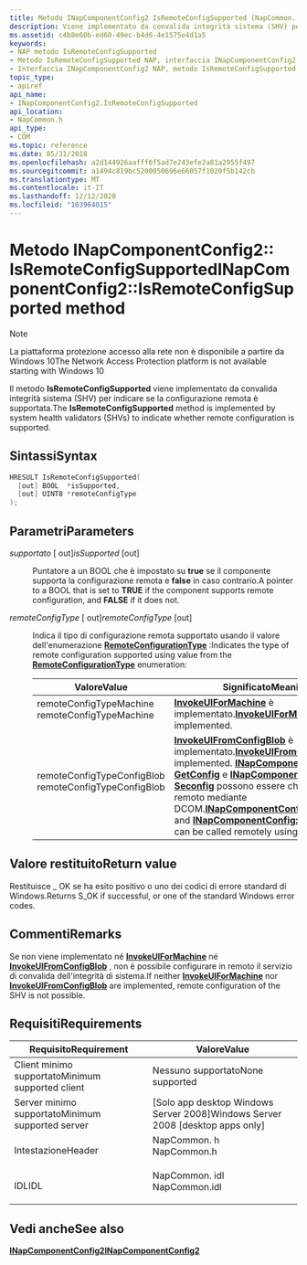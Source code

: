 ```yaml
---
title: Metodo INapComponentConfig2 IsRemoteConfigSupported (NapCommon. h)
description: Viene implementato da convalida integrità sistema (SHV) per indicare se la configurazione remota è supportata.
ms.assetid: c4b8e60b-ed60-49ec-b4d6-4e1575e4d1a5
keywords:
- NAP metodo IsRemoteConfigSupported
- Metodo IsRemoteConfigSupported NAP, interfaccia INapComponentConfig2
- Interfaccia INapComponentConfig2 NAP, metodo IsRemoteConfigSupported
topic_type:
- apiref
api_name:
- INapComponentConfig2.IsRemoteConfigSupported
api_location:
- NapCommon.h
api_type:
- COM
ms.topic: reference
ms.date: 05/31/2018
ms.openlocfilehash: a2d144926aafff6f5ad7e243efe2a81a2955f497
ms.sourcegitcommit: a1494c819bc5200050696e66057f1020f5b142cb
ms.translationtype: MT
ms.contentlocale: it-IT
ms.lasthandoff: 12/12/2020
ms.locfileid: "103964015"
---
```

# <a name="inapcomponentconfig2isremoteconfigsupported-method"></a><span data-ttu-id="76123-106">Metodo INapComponentConfig2:: IsRemoteConfigSupported</span><span class="sxs-lookup"><span data-stu-id="76123-106">INapComponentConfig2::IsRemoteConfigSupported method</span></span>

> [!Note]  
> <span data-ttu-id="76123-107">La piattaforma protezione accesso alla rete non è disponibile a partire da Windows 10</span><span class="sxs-lookup"><span data-stu-id="76123-107">The Network Access Protection platform is not available starting with Windows 10</span></span>

 

<span data-ttu-id="76123-108">Il metodo **IsRemoteConfigSupported** viene implementato da convalida integrità sistema (SHV) per indicare se la configurazione remota è supportata.</span><span class="sxs-lookup"><span data-stu-id="76123-108">The **IsRemoteConfigSupported** method is implemented by system health validators (SHVs) to indicate whether remote configuration is supported.</span></span>

## <a name="syntax"></a><span data-ttu-id="76123-109">Sintassi</span><span class="sxs-lookup"><span data-stu-id="76123-109">Syntax</span></span>


```C++
HRESULT IsRemoteConfigSupported(
  [out] BOOL  *isSupported,
  [out] UINT8 *remoteConfigType
);
```



## <a name="parameters"></a><span data-ttu-id="76123-110">Parametri</span><span class="sxs-lookup"><span data-stu-id="76123-110">Parameters</span></span>

<dl> <dt>

<span data-ttu-id="76123-111">*supportato* \[ out\]</span><span class="sxs-lookup"><span data-stu-id="76123-111">*isSupported* \[out\]</span></span>
</dt> <dd>

<span data-ttu-id="76123-112">Puntatore a un BOOL che è impostato su **true** se il componente supporta la configurazione remota e **false** in caso contrario.</span><span class="sxs-lookup"><span data-stu-id="76123-112">A pointer to a BOOL that is set to **TRUE** if the component supports remote configuration, and **FALSE** if it does not.</span></span>

</dd> <dt>

<span data-ttu-id="76123-113">*remoteConfigType* \[ out\]</span><span class="sxs-lookup"><span data-stu-id="76123-113">*remoteConfigType* \[out\]</span></span>
</dt> <dd>

<span data-ttu-id="76123-114">Indica il tipo di configurazione remota supportato usando il valore dell'enumerazione [**RemoteConfigurationType**](/windows/win32/api/naptypes/ne-naptypes-remoteconfigurationtype) :</span><span class="sxs-lookup"><span data-stu-id="76123-114">Indicates the type of remote configuration supported using value from the [**RemoteConfigurationType**](/windows/win32/api/naptypes/ne-naptypes-remoteconfigurationtype) enumeration:</span></span>



| <span data-ttu-id="76123-115">Valore</span><span class="sxs-lookup"><span data-stu-id="76123-115">Value</span></span>                                                                                                 | <span data-ttu-id="76123-116">Significato</span><span class="sxs-lookup"><span data-stu-id="76123-116">Meaning</span></span>                                                                                                                                                                                                                                                                                         |
|-------------------------------------------------------------------------------------------------------|-------------------------------------------------------------------------------------------------------------------------------------------------------------------------------------------------------------------------------------------------------------------------------------------------|
| <dl> <span data-ttu-id="76123-117"><dt>remoteConfigTypeMachine</dt></span><span class="sxs-lookup"><span data-stu-id="76123-117"><dt>remoteConfigTypeMachine</dt></span></span> </dl>    | <span data-ttu-id="76123-118">[**InvokeUIForMachine**](inapcomponentconfig2-invokeuiformachine.md) è implementato.</span><span class="sxs-lookup"><span data-stu-id="76123-118">[**InvokeUIForMachine**](inapcomponentconfig2-invokeuiformachine.md) is implemented.</span></span><br/>                                                                                                                                                                                                |
| <dl> <span data-ttu-id="76123-119"><dt>remoteConfigTypeConfigBlob</dt></span><span class="sxs-lookup"><span data-stu-id="76123-119"><dt>remoteConfigTypeConfigBlob</dt></span></span> </dl> | <span data-ttu-id="76123-120">[**InvokeUIFromConfigBlob**](inapcomponentconfig2-invokeuifromconfigblob.md) è implementato.</span><span class="sxs-lookup"><span data-stu-id="76123-120">[**InvokeUIFromConfigBlob**](inapcomponentconfig2-invokeuifromconfigblob.md) is implemented.</span></span> <span data-ttu-id="76123-121">[**INapComponentConfig:: GetConfig**](inapcomponentconfig-getconfig.md) e [**INapComponentConfig:: Seconfig**](inapcomponentconfig-setconfig.md) possono essere chiamati in remoto mediante DCOM.</span><span class="sxs-lookup"><span data-stu-id="76123-121">[**INapComponentConfig::GetConfig**](inapcomponentconfig-getconfig.md) and [**INapComponentConfig::SetConfig**](inapcomponentconfig-setconfig.md) can be called remotely using DCOM.</span></span><br/> |



 

</dd> </dl>

## <a name="return-value"></a><span data-ttu-id="76123-122">Valore restituito</span><span class="sxs-lookup"><span data-stu-id="76123-122">Return value</span></span>

<span data-ttu-id="76123-123">Restituisce \_ OK se ha esito positivo o uno dei codici di errore standard di Windows.</span><span class="sxs-lookup"><span data-stu-id="76123-123">Returns S\_OK if successful, or one of the standard Windows error codes.</span></span>

## <a name="remarks"></a><span data-ttu-id="76123-124">Commenti</span><span class="sxs-lookup"><span data-stu-id="76123-124">Remarks</span></span>

<span data-ttu-id="76123-125">Se non viene implementato né [**InvokeUIForMachine**](inapcomponentconfig2-invokeuiformachine.md) né [**InvokeUIFromConfigBlob**](inapcomponentconfig2-invokeuifromconfigblob.md) , non è possibile configurare in remoto il servizio di convalida dell'integrità di sistema.</span><span class="sxs-lookup"><span data-stu-id="76123-125">If neither [**InvokeUIForMachine**](inapcomponentconfig2-invokeuiformachine.md) nor [**InvokeUIFromConfigBlob**](inapcomponentconfig2-invokeuifromconfigblob.md) are implemented, remote configuration of the SHV is not possible.</span></span>

## <a name="requirements"></a><span data-ttu-id="76123-126">Requisiti</span><span class="sxs-lookup"><span data-stu-id="76123-126">Requirements</span></span>



| <span data-ttu-id="76123-127">Requisito</span><span class="sxs-lookup"><span data-stu-id="76123-127">Requirement</span></span> | <span data-ttu-id="76123-128">Valore</span><span class="sxs-lookup"><span data-stu-id="76123-128">Value</span></span> |
|-------------------------------------|------------------------------------------------------------------------------------------|
| <span data-ttu-id="76123-129">Client minimo supportato</span><span class="sxs-lookup"><span data-stu-id="76123-129">Minimum supported client</span></span><br/> | <span data-ttu-id="76123-130">Nessuno supportato</span><span class="sxs-lookup"><span data-stu-id="76123-130">None supported</span></span><br/>                                                                |
| <span data-ttu-id="76123-131">Server minimo supportato</span><span class="sxs-lookup"><span data-stu-id="76123-131">Minimum supported server</span></span><br/> | <span data-ttu-id="76123-132">\[Solo app desktop Windows Server 2008\]</span><span class="sxs-lookup"><span data-stu-id="76123-132">Windows Server 2008 \[desktop apps only\]</span></span><br/>                                     |
| <span data-ttu-id="76123-133">Intestazione</span><span class="sxs-lookup"><span data-stu-id="76123-133">Header</span></span><br/>                   | <dl> <span data-ttu-id="76123-134"><dt>NapCommon. h</dt></span><span class="sxs-lookup"><span data-stu-id="76123-134"><dt>NapCommon.h</dt></span></span> </dl>   |
| <span data-ttu-id="76123-135">IDL</span><span class="sxs-lookup"><span data-stu-id="76123-135">IDL</span></span><br/>                      | <dl> <span data-ttu-id="76123-136"><dt>NapCommon. idl</dt></span><span class="sxs-lookup"><span data-stu-id="76123-136"><dt>NapCommon.idl</dt></span></span> </dl> |



## <a name="see-also"></a><span data-ttu-id="76123-137">Vedi anche</span><span class="sxs-lookup"><span data-stu-id="76123-137">See also</span></span>

<dl> <dt>

[<span data-ttu-id="76123-138">**INapComponentConfig2**</span><span class="sxs-lookup"><span data-stu-id="76123-138">**INapComponentConfig2**</span></span>](inapcomponentconfig2.md)
</dt> </dl>

 

 





